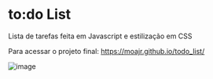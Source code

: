 # to:do List

 Lista de tarefas feita em Javascript e estilização em CSS
 
Para acessar o projeto final: https://moajr.github.io/todo_list/


![image](https://user-images.githubusercontent.com/99083242/173960255-eeac6f3b-bfae-4d5a-86f9-31e4c1e9a0fc.png)
